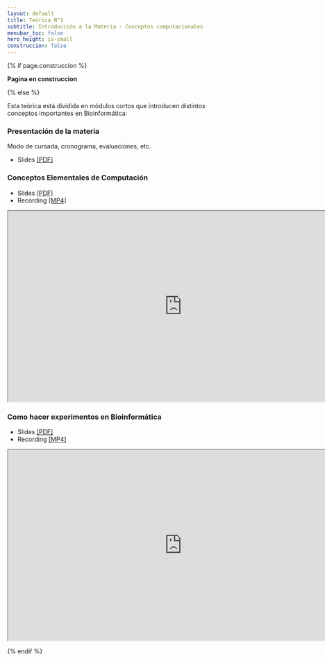```yaml
---
layout: default
title: Teórica N°1
subtitle: Introducción a la Materia - Conceptos computacionales
menubar_toc: false
hero_height: is-small
construccion: false
---
```


{% if page.construccion %}

**Pagina en construccion**

{% else %}

Esta teórica está dividida en módulos cortos que introducen distintos conceptos importantes en Bioinformática:

### Presentación de la materia

Modo de cursada, cronograma, evaluaciones, etc.
- Slides [[PDF]](https://drive.google.com/file/d/1L5vNcZIqp29oYxXn3vyO0oRtnkNrJabT/view?usp=sharing)

### Conceptos Elementales de Computación
- Slides [[PDF]](https://drive.google.com/file/d/10BmIcpfDtL6E0R0vnKqs6BCStTAWpmDK/view?usp=sharing)
- Recording [[MP4]](https://drive.google.com/file/d/1AaoKBRLzeGjQCqMI8rUZxAM5n3JYvloS/view?usp=sharing)

<iframe src="https://drive.google.com/file/d/1AaoKBRLzeGjQCqMI8rUZxAM5n3JYvloS/preview" width="800" height="440"></iframe>

### Como hacer experimentos en Bioinformática
- Slides [[PDF]](https://drive.google.com/file/d/16MD9KYFr5hRPh4C28i_i9uYv0ZS589d6/view?usp=sharing)
- Recording [[MP4]](https://drive.google.com/file/d/1XFNyo4tUk3IRYxMvRGhwtAcpoKGoxTyO/view?usp=sharing)

<iframe src="https://drive.google.com/file/d/1XFNyo4tUk3IRYxMvRGhwtAcpoKGoxTyO/preview" width="800" height="440"></iframe>

{% endif %}
